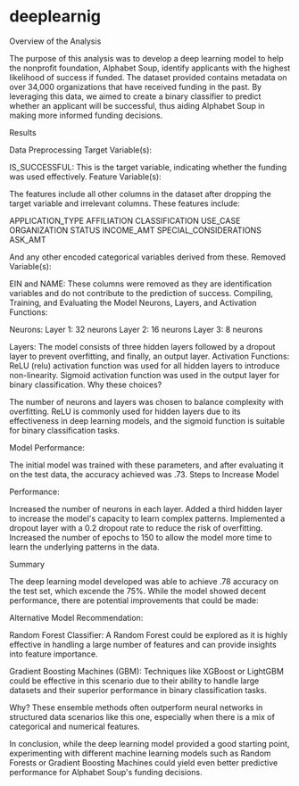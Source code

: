 # deeplearnig
Overview of the Analysis

The purpose of this analysis was to develop a deep learning model to help the nonprofit foundation, Alphabet Soup, identify applicants with the highest likelihood of success if funded. The dataset provided contains metadata on over 34,000 organizations that have received funding in the past. By leveraging this data, we aimed to create a binary classifier to predict whether an applicant will be successful, thus aiding Alphabet Soup in making more informed funding decisions.

Results

Data Preprocessing
Target Variable(s):

IS_SUCCESSFUL: This is the target variable, indicating whether the funding was used effectively.
Feature Variable(s):

The features include all other columns in the dataset after dropping the target variable and irrelevant columns. These features include:

APPLICATION_TYPE
AFFILIATION
CLASSIFICATION
USE_CASE
ORGANIZATION
STATUS
INCOME_AMT
SPECIAL_CONSIDERATIONS
ASK_AMT

And any other encoded categorical variables derived from these.
Removed Variable(s):

EIN and NAME: These columns were removed as they are identification variables and do not contribute to the prediction of success.
Compiling, Training, and Evaluating the Model
Neurons, Layers, and Activation Functions:

Neurons:
Layer 1: 32 neurons
Layer 2: 16 neurons
Layer 3: 8 neurons

Layers:
The model consists of three hidden layers followed by a dropout layer to prevent overfitting, and finally, an output layer.
Activation Functions:
ReLU (relu) activation function was used for all hidden layers to introduce non-linearity.
Sigmoid activation function was used in the output layer for binary classification.
Why these choices?

The number of neurons and layers was chosen to balance complexity with overfitting. ReLU is commonly used for hidden layers due to its effectiveness in deep learning models, and the sigmoid function is suitable for binary classification tasks.

Model Performance:

The initial model was trained with these parameters, and after evaluating it on the test data, the accuracy achieved was .73.
Steps to Increase Model

Performance:

Increased the number of neurons in each layer.
Added a third hidden layer to increase the model's capacity to learn complex patterns.
Implemented a dropout layer with a 0.2 dropout rate to reduce the risk of overfitting.
Increased the number of epochs to 150 to allow the model more time to learn the underlying patterns in the data.

Summary

The deep learning model developed was able to achieve .78 accuracy on the test set, which excende the 75%. While the model showed decent performance, there are potential improvements that could be made:

Alternative Model Recommendation:

Random Forest Classifier: A Random Forest could be explored as it is highly effective in handling a large number of features and can provide insights into feature importance.

Gradient Boosting Machines (GBM): Techniques like XGBoost or LightGBM could be effective in this scenario due to their ability to handle large datasets and their superior performance in binary classification tasks.

Why?
These ensemble methods often outperform neural networks in structured data scenarios like this one, especially when there is a mix of categorical and numerical features.

In conclusion, while the deep learning model provided a good starting point, experimenting with different machine learning models such as Random Forests or Gradient Boosting Machines could yield even better predictive performance for Alphabet Soup's funding decisions.